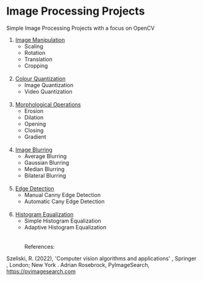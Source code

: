 # Image Processing Projects
Simple Image Processing Projects with a focus on OpenCV

1. [Image Manipulation](https://github.com/rohan1198/Image-Processing-Projects/tree/main/01_image_manipulation)
    - Scaling
    - Rotation
    - Translation
    - Cropping
<br><br>
2. [Colour Quantization](https://github.com/rohan1198/Image-Processing-Projects/tree/main/02_colour_quantization)
    - Image Quantization
    - Video Quantization
<br><br>
3. [Morphological Operations](https://github.com/rohan1198/Image-Processing-Projects/tree/main/03_morphological_operations)
    - Erosion
    - Dilation
    - Opening
    - Closing
    - Gradient
<br><br>
4. [Image Blurring](https://github.com/rohan1198/Image-Processing-Projects/tree/main/04_image_blurring)
    - Average Blurring
    - Gaussian Blurring
    - Median Blurring
    - Bilateral Blurring
<br><br>
5. [Edge Detection](https://github.com/rohan1198/Image-Processing-Projects/tree/main/05_edge_detection)
    - Manual Canny Edge Detection
    - Automatic Cany Edge Detection
<br><br>
6. [Histogram Equalization](https://github.com/rohan1198/Image-Processing-Projects/tree/main/06_histogram_equalization)
    - Simple Histogram Equalization
    - Adaptive Histogram Equalization
<br><br><br>
References:

Szeliski, R. (2022), 'Computer vision algorithms and applications' , Springer , London; New York .
Adrian Rosebrock, PyImageSearch, https://pyimagesearch.com
